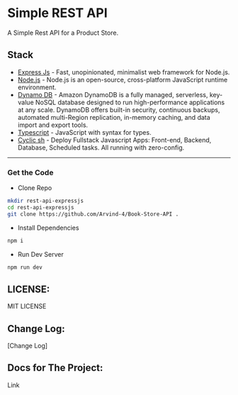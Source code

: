 
# Simple REST API

A Simple Rest API for a Product Store.

## Stack

- [Express Js](https://expressjs.com/) - Fast, unopinionated, minimalist web framework for Node.js.
- [Node.js](https://nodejs.org/en/) - Node.js is an open-source, cross-platform JavaScript runtime environment.
- [Dynamo DB](https://aws.amazon.com/dynamodb/) - Amazon DynamoDB is a fully managed, serverless, key-value NoSQL database designed to run high-performance applications at any scale. DynamoDB offers built-in security, continuous backups, automated multi-Region replication, in-memory caching, and data import and export tools.
- [Typescript](https://www.typescriptlang.org/) - JavaScript with syntax for types.
- [Cyclic sh](https://www.cyclic.sh) - Deploy Fullstack Javascript Apps: Front-end, Backend, Database, Scheduled tasks. All running with zero-config.


---

### Get the Code

- Clone Repo

```bash
mkdir rest-api-expressjs
cd rest-api-expressjs
git clone https://github.com/Arvind-4/Book-Store-API .
```

- Install Dependencies

```bash
npm i 
```


- Run Dev Server

```bash
npm run dev
```


## LICENSE:

MIT LICENSE

## Change Log:

[Change Log]

## Docs for The Project:

Link
